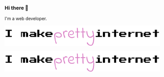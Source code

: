 ### Hi there 👋

I'm a web developer.

![look at me!](pretty.svg)

<img src="pretty.svg" alt="look at me!"/>
